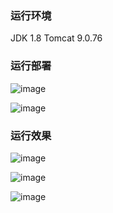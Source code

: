### 运行环境

JDK 1.8
Tomcat 9.0.76

### 运行部署

![image](https://github.com/P1uviophile/baotao_servlet/assets/95516646/47b021f7-ed99-4c9c-aeae-33d10f55b8e5)

![image](https://github.com/P1uviophile/baotao_servlet/assets/95516646/0323c891-67e3-4fc0-b6ff-9df137ea1c65)

### 运行效果

![image](https://github.com/P1uviophile/baotao_servlet/assets/95516646/f5e40f74-403a-42f8-b343-f9500b932911)

![image](https://github.com/P1uviophile/baotao_servlet/assets/95516646/26d9a75a-21bc-4a49-9afc-9291ca7248fb)

![image](https://github.com/P1uviophile/baotao_servlet/assets/95516646/1707d807-00d4-40c9-beaa-64d100a76abe)
